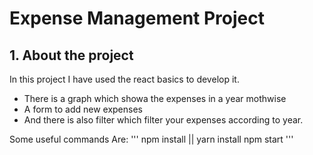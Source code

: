 # Expense Management Project
## 1. About the project
In this project I have used the react basics to develop it.
- There is a graph which showa the expenses in a year mothwise
- A form to add new expenses
- And there is also filter which filter your expenses according to year.


Some useful commands Are: 
'''
npm install || yarn install
npm start
'''
